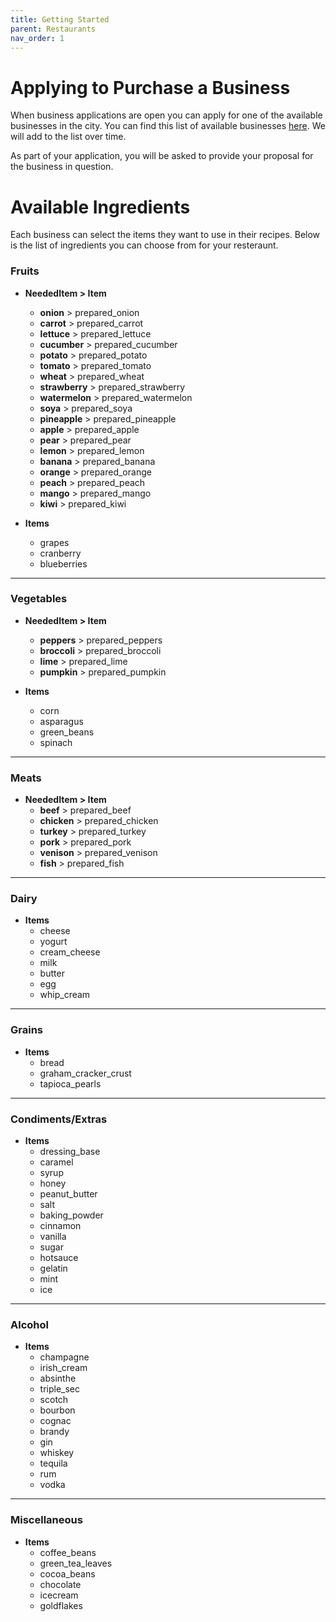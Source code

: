 ```yaml
---
title: Getting Started
parent: Restaurants
nav_order: 1
---
```


# Applying to Purchase a Business
When business applications are open you can apply for one of the available businesses in the city. You can find this list of available businesses [here](https://valdarix.github.io/docs/whitelist-business/gettingstarted.html). We will add to the list over time. 

As part of your application, you will be asked to provide your proposal for the business in question. 

# Available Ingredients
Each business can select the items they want to use in their recipes. Below is the list of ingredients you can choose from for your resteraunt. 

### **Fruits**

- **NeededItem > Item**
  - **onion** > prepared_onion
  - **carrot** > prepared_carrot
  - **lettuce** > prepared_lettuce
  - **cucumber** > prepared_cucumber
  - **potato** > prepared_potato
  - **tomato** > prepared_tomato
  - **wheat** > prepared_wheat
  - **strawberry** > prepared_strawberry
  - **watermelon** > prepared_watermelon
  - **soya** > prepared_soya
  - **pineapple** > prepared_pineapple
  - **apple** > prepared_apple
  - **pear** > prepared_pear
  - **lemon** > prepared_lemon
  - **banana** > prepared_banana
  - **orange** > prepared_orange
  - **peach** > prepared_peach
  - **mango** > prepared_mango
  - **kiwi** > prepared_kiwi

- **Items**
  - grapes
  - cranberry
  - blueberries

---

### **Vegetables**

- **NeededItem > Item**
  - **peppers** > prepared_peppers
  - **broccoli** > prepared_broccoli
  - **lime** > prepared_lime
  - **pumpkin** > prepared_pumpkin

- **Items**
  - corn
  - asparagus
  - green_beans
  - spinach

---

### **Meats**

- **NeededItem > Item**
  - **beef** > prepared_beef
  - **chicken** > prepared_chicken
  - **turkey** > prepared_turkey
  - **pork** > prepared_pork
  - **venison** > prepared_venison
  - **fish** > prepared_fish

---

### **Dairy**

- **Items**
  - cheese
  - yogurt
  - cream_cheese
  - milk
  - butter
  - egg
  - whip_cream

---

### **Grains**

- **Items**
  - bread
  - graham_cracker_crust
  - tapioca_pearls

---

### **Condiments/Extras**

- **Items**
  - dressing_base
  - caramel
  - syrup
  - honey
  - peanut_butter
  - salt
  - baking_powder
  - cinnamon
  - vanilla
  - sugar
  - hotsauce
  - gelatin
  - mint
  - ice

---

### **Alcohol**

- **Items**
  - champagne
  - irish_cream
  - absinthe
  - triple_sec
  - scotch
  - bourbon
  - cognac
  - brandy
  - gin
  - whiskey
  - tequila
  - rum
  - vodka

---

### **Miscellaneous**

- **Items**
  - coffee_beans
  - green_tea_leaves
  - cocoa_beans
  - chocolate
  - icecream
  - goldflakes

